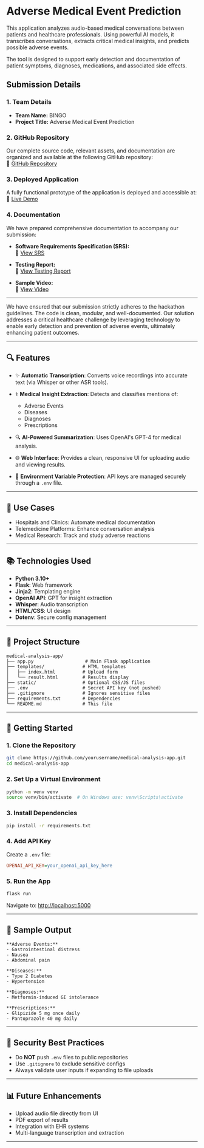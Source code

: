 # Adverse Medical Event Prediction

This application analyzes audio-based medical conversations between patients and healthcare professionals. Using powerful AI models, it transcribes conversations, extracts critical medical insights, and predicts possible adverse events.

The tool is designed to support early detection and documentation of patient symptoms, diagnoses, medications, and associated side effects.
## Submission Details

### 1. Team Details
- **Team Name:** BINGO  
- **Project Title:** Adverse Medical Event Prediction

### 2. GitHub Repository
Our complete source code, relevant assets, and documentation are organized and available at the following GitHub repository:  
🔗 [GitHub Repository](https://github.com/harshgarg2110/AdverseEventPrediction)

### 3. Deployed Application
A fully functional prototype of the application is deployed and accessible at:  
🔗 [Live Demo](https://adverseeventprediction.onrender.com)

### 4. Documentation
We have prepared comprehensive documentation to accompany our submission:

- **Software Requirements Specification (SRS):**  
  📄 [View SRS](https://abes365-my.sharepoint.com/:f:/g/personal/rishabh_22b1541039_abes_ac_in/EoqsgoiTsLlKvNkR-lOJ-tUBUSSSOtWxnskKf6LLE9jEYA?e=yjh5Ua)

- **Testing Report:**  
  📄 [View Testing Report](https://abes365-my.sharepoint.com/:f:/g/personal/rishabh_22b1541039_abes_ac_in/EhDToDJkJn5MnoqpKXGASoQBE8KXGvNbQVr09apFZJ-VuA?e=9U5BQV)

- **Sample Video:**  
  🎥 [View Video](https://abes365-my.sharepoint.com/:v:/g/personal/kishan_22b1541029_abes_ac_in/EcpU_BrN7t9NtxuumsKaROoB97C_-gulNfdr5rYQLqG-1g?nav=eyJyZWZlcnJhbEluZm8iOnsicmVmZXJyYWxBcHAiOiJPbmVEcml2ZUZvckJ1c2luZXNzIiwicmVmZXJyYWxBcHBQbGF0Zm9ybSI6IldlYiIsInJlZmVycmFsTW9kZSI6InZpZXciLCJyZWZlcnJhbFZpZXciOiJNeUZpbGVzTGlua0NvcHkifX0&e=Ak6Zxx)

---

We have ensured that our submission strictly adheres to the hackathon guidelines. The code is clean, modular, and well-documented. Our solution addresses a critical healthcare challenge by leveraging technology to enable early detection and prevention of adverse events, ultimately enhancing patient outcomes.

---

## 🔍 Features

* ✨ **Automatic Transcription**: Converts voice recordings into accurate text (via Whisper or other ASR tools).
* ⚕️ **Medical Insight Extraction**: Detects and classifies mentions of:

  * Adverse Events
  * Diseases
  * Diagnoses
  * Prescriptions
* 🔍 **AI-Powered Summarization**: Uses OpenAI's GPT-4 for medical analysis.
* 🌐 **Web Interface**: Provides a clean, responsive UI for uploading audio and viewing results.
* 🔐 **Environment Variable Protection**: API keys are managed securely through a `.env` file.

---

## 🧱 Use Cases

* Hospitals and Clinics: Automate medical documentation
* Telemedicine Platforms: Enhance conversation analysis
* Medical Research: Track and study adverse reactions

---

## 📚 Technologies Used

* **Python 3.10+**
* **Flask**: Web framework
* **Jinja2**: Templating engine
* **OpenAI API**: GPT for insight extraction
* **Whisper**: Audio transcription
* **HTML/CSS**: UI design
* **Dotenv**: Secure config management

---

## 📁 Project Structure

```
medical-analysis-app/
├── app.py                   # Main Flask application
├── templates/              # HTML templates
│   ├── index.html          # Upload form
│   └── result.html         # Results display
├── static/                 # Optional CSS/JS files
├── .env                    # Secret API key (not pushed)
├── .gitignore              # Ignores sensitive files
├── requirements.txt        # Dependencies
└── README.md               # This file
```

---

## 🚀 Getting Started

### 1. Clone the Repository

```bash
git clone https://github.com/yourusername/medical-analysis-app.git
cd medical-analysis-app
```

### 2. Set Up a Virtual Environment

```bash
python -m venv venv
source venv/bin/activate  # On Windows use: venv\Scripts\activate
```

### 3. Install Dependencies

```bash
pip install -r requirements.txt
```

### 4. Add API Key

Create a `.env` file:

```ini
OPENAI_API_KEY=your_openai_api_key_here
```

### 5. Run the App

```bash
flask run
```

Navigate to: [http://localhost:5000](http://localhost:5000)

---

## 🔢 Sample Output

```
**Adverse Events:**
- Gastrointestinal distress
- Nausea
- Abdominal pain

**Diseases:**
- Type 2 Diabetes
- Hypertension

**Diagnoses:**
- Metformin-induced GI intolerance

**Prescriptions:**
- Glipizide 5 mg once daily
- Pantoprazole 40 mg daily
```

---

## 🚧 Security Best Practices

* Do **NOT** push `.env` files to public repositories
* Use `.gitignore` to exclude sensitive configs
* Always validate user inputs if expanding to file uploads

---

## 📊 Future Enhancements

* Upload audio file directly from UI
* PDF export of results
* Integration with EHR systems
* Multi-language transcription and extraction

---



